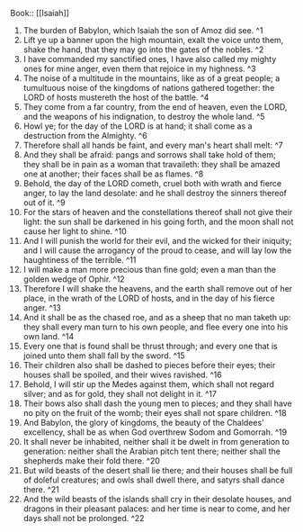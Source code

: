  Book:: [[Isaiah]]
 1. The burden of Babylon, which Isaiah the son of Amoz did see. ^1
 2. Lift ye up a banner upon the high mountain, exalt the voice unto them, shake the hand, that they may go into the gates of the nobles. ^2
 3. I have commanded my sanctified ones, I have also called my mighty ones for mine anger, even them that rejoice in my highness. ^3
 4. The noise of a multitude in the mountains, like as of a great people; a tumultuous noise of the kingdoms of nations gathered together: the LORD of hosts mustereth the host of the battle. ^4
 5. They come from a far country, from the end of heaven, even the LORD, and the weapons of his indignation, to destroy the whole land. ^5
 6. Howl ye; for the day of the LORD is at hand; it shall come as a destruction from the Almighty. ^6
 7. Therefore shall all hands be faint, and every man's heart shall melt: ^7
 8. And they shall be afraid: pangs and sorrows shall take hold of them; they shall be in pain as a woman that travaileth: they shall be amazed one at another; their faces shall be as flames. ^8
 9. Behold, the day of the LORD cometh, cruel both with wrath and fierce anger, to lay the land desolate: and he shall destroy the sinners thereof out of it. ^9
 10. For the stars of heaven and the constellations thereof shall not give their light: the sun shall be darkened in his going forth, and the moon shall not cause her light to shine. ^10
 11. And I will punish the world for their evil, and the wicked for their iniquity; and I will cause the arrogancy of the proud to cease, and will lay low the haughtiness of the terrible. ^11
 12. I will make a man more precious than fine gold; even a man than the golden wedge of Ophir. ^12
 13. Therefore I will shake the heavens, and the earth shall remove out of her place, in the wrath of the LORD of hosts, and in the day of his fierce anger. ^13
 14. And it shall be as the chased roe, and as a sheep that no man taketh up: they shall every man turn to his own people, and flee every one into his own land. ^14
 15. Every one that is found shall be thrust through; and every one that is joined unto them shall fall by the sword. ^15
 16. Their children also shall be dashed to pieces before their eyes; their houses shall be spoiled, and their wives ravished. ^16
 17. Behold, I will stir up the Medes against them, which shall not regard silver; and as for gold, they shall not delight in it. ^17
 18. Their bows also shall dash the young men to pieces; and they shall have no pity on the fruit of the womb; their eyes shall not spare children. ^18
 19. And Babylon, the glory of kingdoms, the beauty of the Chaldees' excellency, shall be as when God overthrew Sodom and Gomorrah. ^19
 20. It shall never be inhabited, neither shall it be dwelt in from generation to generation: neither shall the Arabian pitch tent there; neither shall the shepherds make their fold there. ^20
 21. But wild beasts of the desert shall lie there; and their houses shall be full of doleful creatures; and owls shall dwell there, and satyrs shall dance there. ^21
 22. And the wild beasts of the islands shall cry in their desolate houses, and dragons in their pleasant palaces: and her time is near to come, and her days shall not be prolonged. ^22
